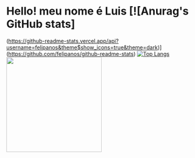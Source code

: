 # Hello! meu nome é Luis [![Anurag's GitHub stats]
(https://github-readme-stats.vercel.app/api?username=felipanos&theme$show_icons=true&theme=dark)](https://github.com/felipanos/github-readme-stats) [![Top Langs](https://github-readme-stats.vercel.app/api/top-langs/?username=felipanos&langs_count=8&theme=dark)](https://github.com/felipanos/github-readme-stats) <img width="250" src="https://images.chesscomfiles.com/uploads/v1/images_users/tiny_mce/SamCopeland/phpuTejFE.gif">
